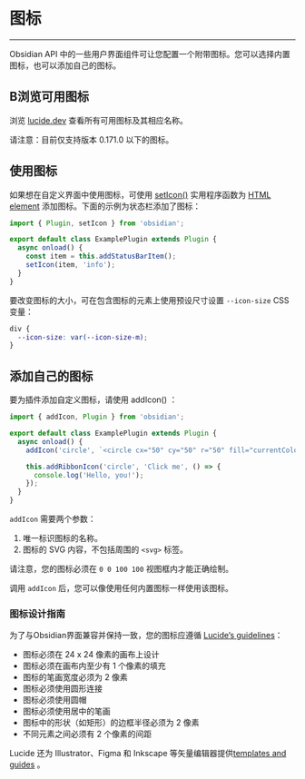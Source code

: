<!--
 * @Author: Raistlind johnd0712@gmail.com
 * @Date: 2024-01-18 10:18:00
 * @LastEditors: Raistlind
 * @LastEditTime: 2024-01-18 10:18:00
 * @Description:
-->

# 图标

---

Obsidian API 中的一些用户界面组件可让您配置一个附带图标。您可以选择内置图标，也可以添加自己的图标。

## B浏览可用图标

浏览 [lucide.dev](https://lucide.dev/) 查看所有可用图标及其相应名称。

请注意：目前仅支持版本 0.171.0 以下的图标。

## 使用图标

如果想在自定义界面中使用图标，可使用 [setIcon()](https://docs.obsidian.md/Reference/TypeScript+API/setIcon) 实用程序函数为 [HTML element](https://docs.obsidian.md/Plugins/User+interface/HTML+elements) 添加图标。下面的示例为状态栏添加了图标：

```ts
import { Plugin, setIcon } from 'obsidian';

export default class ExamplePlugin extends Plugin {
  async onload() {
    const item = this.addStatusBarItem();
    setIcon(item, 'info');
  }
}
```

要改变图标的大小，可在包含图标的元素上使用预设尺寸设置 `--icon-size` CSS 变量：

```css
div {
  --icon-size: var(--icon-size-m);
}
```

## 添加自己的图标

要为插件添加自定义图标，请使用 addIcon() ：

```ts
import { addIcon, Plugin } from 'obsidian';

export default class ExamplePlugin extends Plugin {
  async onload() {
    addIcon('circle', `<circle cx="50" cy="50" r="50" fill="currentColor" />`);

    this.addRibbonIcon('circle', 'Click me', () => {
      console.log('Hello, you!');
    });
  }
}
```

`addIcon` 需要两个参数：

1. 唯一标识图标的名称。
2. 图标的 SVG 内容，不包括周围的 `<svg>` 标签。

请注意，您的图标必须在 `0 0 100 100` 视图框内才能正确绘制。

调用 `addIcon` 后，您可以像使用任何内置图标一样使用该图标。

### 图标设计指南

为了与Obsidian界面兼容并保持一致，您的图标应遵循 [Lucide’s guidelines](https://lucide.dev/guide/design/icon-design-guide)：

- 图标必须在 24 x 24 像素的画布上设计
- 图标必须在画布内至少有 1 个像素的填充
- 图标的笔画宽度必须为 2 像素
- 图标必须使用圆形连接
- 图标必须使用圆帽
- 图标必须使用居中的笔画
- 图标中的形状（如矩形）的边框半径必须为 2 像素
- 不同元素之间必须有 2 个像素的间距

Lucide 还为 Illustrator、Figma 和 Inkscape 等矢量编辑器提供[templates and guides](https://github.com/lucide-icons/lucide/blob/main/CONTRIBUTING.md) 。
